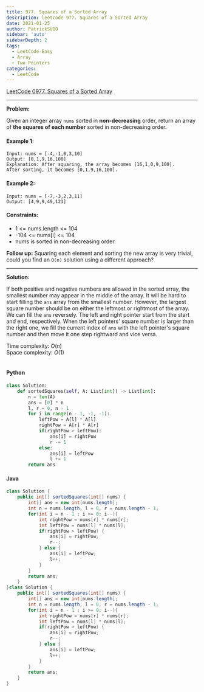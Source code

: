 ```yaml
---
title: 977. Squares of a Sorted Array
description: leetcode 977. Squares of a Sorted Array
date: 2021-01-25
author: PatrickSUDO
sidebar: 'auto'
sidebarDepth: 2
tags: 
  - LeetCode-Easy
  - Array 
  - Two Pointers
categories:
  - LeetCode
---
```

[LeetCode 0977. Squares of a Sorted Array](https://leetcode.com/problems/squares-of-a-sorted-array/)

---
**Problem:** <br/>

Given an integer array `nums` sorted in **non-decreasing** order, return an array of **the squares of each number** sorted in non-decreasing order.


#### Example 1:

    Input: nums = [-4,-1,0,3,10]
    Output: [0,1,9,16,100]
    Explanation: After squaring, the array becomes [16,1,0,9,100].
    After sorting, it becomes [0,1,9,16,100].

#### Example 2:

    Input: nums = [-7,-3,2,3,11]
    Output: [4,9,9,49,121]


#### Constraints:

- 1 <= nums.length <= 104
- -104 <= nums[i] <= 104
- nums is sorted in non-decreasing order.

**Follow up:** Squaring each element and sorting the new array is very trivial, could you find an `O(n)` solution using a different approach?

---
**Solution:** <br/>

If both positive and negative numbers are allowed in the sorted array, the smallest number may appear in the middle of the array. It will be hard to start filling the `ans`  array from the smallest number. However, the largest square number should be on either the leftmost or rightmost of the array. We can fill the `ans` reversely. The left and right pointer start from the start and end, respectively. When the left pointers' square number is larger than the right one, we fill the current index of `ans` with the left pointer's square number and then move it one step rightward and vice versa. 

Time complexity: $O(n)$</br>
Space complexity: $O(1)$ 
</br>
</br>

#### Python
```python
class Solution:
    def sortedSquares(self, A: List[int]) -> List[int]:
        n = len(A)
        ans = [0] * n
        l, r = 0, n - 1
        for i in range(n - 1, -1, -1):
            leftPow = A[l] * A[l]
            rightPow = A[r] * A[r]
            if(rightPow > leftPow):
                ans[i] = rightPow
                r -= 1
            else:
                ans[i] = leftPow
                l += 1
        return ans
```


#### Java
```java
class Solution {
    public int[] sortedSquares(int[] nums) {
        int[] ans = new int[nums.length];
        int n = nums.length, l = 0, r = nums.length - 1;
        for(int i = n - 1 ; i >= 0; i--){
            int rightPow = nums[r] * nums[r];
            int leftPow = nums[l] * nums[l];
            if(rightPow > leftPow) {
                ans[i] = rightPow;
                r--; 
            } else {
                ans[i] = leftPow;
                l++;
            }
        }
        return ans;
    }
}class Solution {
    public int[] sortedSquares(int[] nums) {
        int[] ans = new int[nums.length];
        int n = nums.length, l = 0, r = nums.length - 1;
        for(int i = n - 1 ; i >= 0; i--){
            int rightPow = nums[r] * nums[r];
            int leftPow = nums[l] * nums[l];
            if(rightPow > leftPow) {
                ans[i] = rightPow;
                r--; 
            } else {
                ans[i] = leftPow;
                l++;
            }
        }
        return ans;
    }
}
```

<Disqus shortname="patricksudo" />